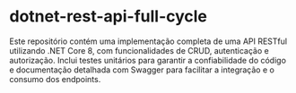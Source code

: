# dotnet-rest-api-full-cycle
Este repositório contém uma implementação completa de uma API RESTful utilizando .NET Core 8, com funcionalidades de CRUD, autenticação e autorização. Inclui testes unitários para garantir a confiabilidade do código e documentação detalhada com Swagger para facilitar a integração e o consumo dos endpoints.
